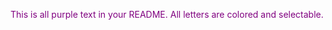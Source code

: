 <p style="color:purple">
This is all purple text in your README.
All letters are colored and selectable.
</p>
